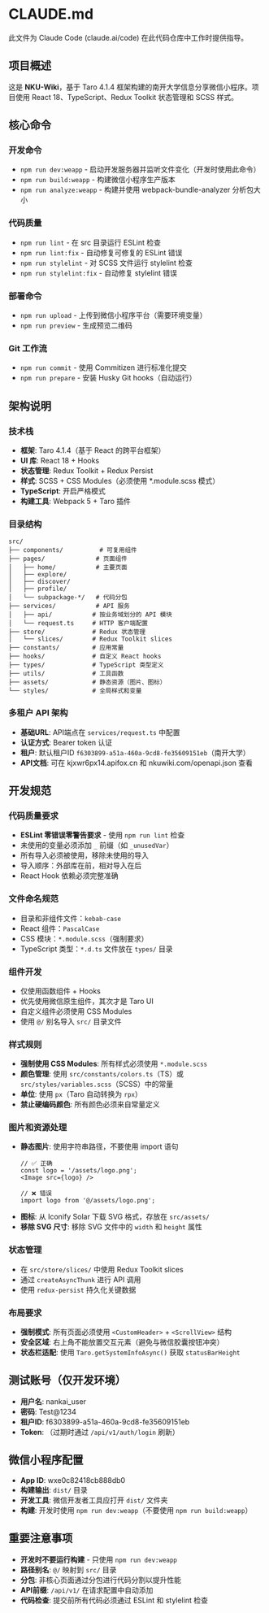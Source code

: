 # CLAUDE.md

此文件为 Claude Code (claude.ai/code) 在此代码仓库中工作时提供指导。

## 项目概述

这是 **NKU-Wiki**，基于 Taro 4.1.4 框架构建的南开大学信息分享微信小程序。项目使用 React 18、TypeScript、Redux Toolkit 状态管理和 SCSS 样式。

## 核心命令

### 开发命令
- `npm run dev:weapp` - 启动开发服务器并监听文件变化（开发时使用此命令）
- `npm run build:weapp` - 构建微信小程序生产版本
- `npm run analyze:weapp` - 构建并使用 webpack-bundle-analyzer 分析包大小

### 代码质量
- `npm run lint` - 在 src 目录运行 ESLint 检查
- `npm run lint:fix` - 自动修复可修复的 ESLint 错误
- `npm run stylelint` - 对 SCSS 文件运行 stylelint 检查
- `npm run stylelint:fix` - 自动修复 stylelint 错误

### 部署命令
- `npm run upload` - 上传到微信小程序平台（需要环境变量）
- `npm run preview` - 生成预览二维码

### Git 工作流
- `npm run commit` - 使用 Commitizen 进行标准化提交
- `npm run prepare` - 安装 Husky Git hooks（自动运行）

## 架构说明

### 技术栈
- **框架**: Taro 4.1.4（基于 React 的跨平台框架）
- **UI 库**: React 18 + Hooks
- **状态管理**: Redux Toolkit + Redux Persist
- **样式**: SCSS + CSS Modules（必须使用 *.module.scss 模式）
- **TypeScript**: 开启严格模式
- **构建工具**: Webpack 5 + Taro 插件

### 目录结构
```
src/
├── components/          # 可复用组件
├── pages/              # 页面组件
│   ├── home/           # 主要页面
│   ├── explore/
│   ├── discover/
│   ├── profile/
│   └── subpackage-*/   # 代码分包
├── services/           # API 服务
│   ├── api/           # 按业务域划分的 API 模块
│   └── request.ts     # HTTP 客户端配置
├── store/             # Redux 状态管理
│   └── slices/        # Redux Toolkit slices
├── constants/         # 应用常量
├── hooks/             # 自定义 React hooks
├── types/             # TypeScript 类型定义
├── utils/             # 工具函数
├── assets/            # 静态资源（图片、图标）
└── styles/            # 全局样式和变量
```

### 多租户 API 架构
- **基础URL**: API端点在 `services/request.ts` 中配置
- **认证方式**: Bearer token 认证
- **租户**: 默认租户ID `f6303899-a51a-460a-9cd8-fe35609151eb`（南开大学）
- **API文档**: 可在 kjxwr6px14.apifox.cn 和 nkuwiki.com/openapi.json 查看

## 开发规范

### 代码质量要求
- **ESLint 零错误零警告要求** - 使用 `npm run lint` 检查
- 未使用的变量必须添加 `_` 前缀（如 `_unusedVar`）
- 所有导入必须被使用，移除未使用的导入
- 导入顺序：外部库在前，相对导入在后
- React Hook 依赖必须完整准确

### 文件命名规范
- 目录和非组件文件：`kebab-case`
- React 组件：`PascalCase`
- CSS 模块：`*.module.scss`（强制要求）
- TypeScript 类型：`*.d.ts` 文件放在 `types/` 目录

### 组件开发
- 仅使用函数组件 + Hooks
- 优先使用微信原生组件，其次才是 Taro UI
- 自定义组件必须使用 CSS Modules
- 使用 `@/` 别名导入 `src/` 目录文件

### 样式规则
- **强制使用 CSS Modules**: 所有样式必须使用 `*.module.scss`
- **颜色管理**: 使用 `src/constants/colors.ts`（TS）或 `src/styles/variables.scss`（SCSS）中的常量
- **单位**: 使用 `px`（Taro 自动转换为 `rpx`）
- **禁止硬编码颜色**: 所有颜色必须来自常量定义

### 图片和资源处理
- **静态图片**: 使用字符串路径，不要使用 import 语句
  ```tsx
  // ✅ 正确
  const logo = '/assets/logo.png';
  <Image src={logo} />

  // ❌ 错误
  import logo from '@/assets/logo.png';
  ```
- **图标**: 从 Iconify Solar 下载 SVG 格式，存放在 `src/assets/`
- **移除 SVG 尺寸**: 移除 SVG 文件中的 `width` 和 `height` 属性

### 状态管理
- 在 `src/store/slices/` 中使用 Redux Toolkit slices
- 通过 `createAsyncThunk` 进行 API 调用
- 使用 `redux-persist` 持久化关键数据

### 布局要求
- **强制模式**: 所有页面必须使用 `<CustomHeader>` + `<ScrollView>` 结构
- **安全区域**: 右上角不能放置交互元素（避免与微信胶囊按钮冲突）
- **状态栏适配**: 使用 `Taro.getSystemInfoAsync()` 获取 `statusBarHeight`

## 测试账号（仅开发环境）
- **用户名**: nankai_user
- **密码**: Test@1234
- **租户ID**: f6303899-a51a-460a-9cd8-fe35609151eb
- **Token**: （过期时通过 `/api/v1/auth/login` 刷新）

## 微信小程序配置
- **App ID**: wxe0c82418cb888db0
- **构建输出**: `dist/` 目录
- **开发工具**: 微信开发者工具应打开 `dist/` 文件夹
- **构建**: 开发时使用 `npm run dev:weapp`（不要使用 `npm run build:weapp`）

## 重要注意事项
- **开发时不要运行构建** - 只使用 `npm run dev:weapp`
- **路径别名**: `@/` 映射到 `src/` 目录
- **分包**: 非核心页面通过分包进行代码分割以提升性能
- **API前缀**: `/api/v1/` 在请求配置中自动添加
- **代码检查**: 提交前所有代码必须通过 ESLint 和 stylelint 检查